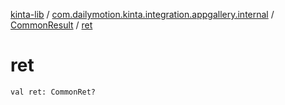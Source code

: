 [kinta-lib](../../index.md) / [com.dailymotion.kinta.integration.appgallery.internal](../index.md) / [CommonResult](index.md) / [ret](./ret.md)

# ret

`val ret: CommonRet?`